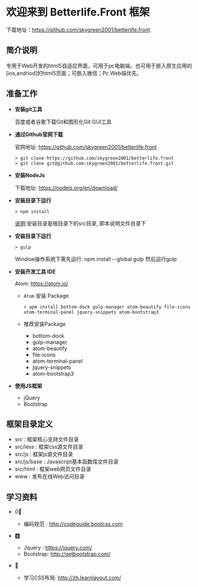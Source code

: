 # 欢迎来到 Betterlife.Front 框架

下载地址：https://github.com/skygreen2001/betterlife.front

## 简介说明

专用于Web开发的html5自适应界面，可用于pc电脑端，也可用于嵌入原生应用的[ios,andriod]的html5页面；可嵌入微信；Pc Web端优先。

## 准备工作

* **安装git工具**

  百度或者谷歌下载Git和图形化Git GUI工具

* **通过Github官网下载**

  官网地址: https://github.com/skygreen2001/betterlife.front
  ```
  > git clone https://github.com/skygreen2001/betterlife.front
  > git clone git@github.com:skygreen2001/betterlife.front.git
  ```

* **安装NodeJs**

  下载地址: https://nodejs.org/en/download/

* **安装目录下运行**

  ```
  > npm install
  ```
  [说明]:安装目录是根目录下的src目录, 即本说明文件目录下


* **安装目录下运行**

  ```
  > gulp
  ```
  [说明]:
    Windows操作系统下推荐安装Cmder[http://cmder.net/]
    Window操作系统下需先运行: npm install --global gulp
    然后运行gulp

* **安装开发工具 IDE**

  Atom: https://atom.io/

  - `Atom` 安装 Package

    ```
    > apm install bottom-dock gulp-manager atom-beautify file-icons atom-terminal-panel jquery-snippets atom-bootstrap3
    ```

  - 推荐安装Package
    * bottom-dock
    * gulp-manager
    * atom-beautify
    * file-icons
    * atom-terminal-panel
    * jquery-snippets
    * atom-bootstrap3

* **使用JS框架**

  - jQuery
  - Bootstrap


## 框架目录定义

* src         : 框架核心支持文件目录
* src/less    : 框架css源文件目录
* src/js      : 框架js源文件目录
* src/js/base : Javascript基本函数库文件目录
* src/html    : 框架web网页文件目录
* www         : 发布在线Web访问目录


## 学习资料

- 0⃣️
  - 编码规范  : http://codeguide.bootcss.com

- 🅱
  - Jquery   : https://jquery.com/
  - Bootstrap: http://getbootstrap.com/


- 🔎
  - 学习CSS布局: http://zh.learnlayout.com/
